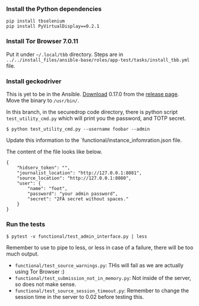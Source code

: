 ### Install the Python dependencies


```
pip install tbselenium
pip install PyVirtualDisplay==0.2.1
```

### Install Tor Browser 7.0.11

Put it under `~/.local/tbb` directory.
Steps are in `../../install_files/ansible-base/roles/app-test/tasks/install_tbb.yml` file.

### Install geckodriver

This is yet to be in the Ansible.
[Download](https://github.com/mozilla/geckodriver/releases/download/v0.17.0/geckodriver-v0.17.0-linux64.tar.gz) 0.17.0 from
the [release page](https://github.com/mozilla/geckodriver/releases/tag/v0.17.0). Move the binary to `/usr/bin/`.


In this branch, in the securedrop code directory, there is python script `test_utility_cmd.py` which will print you the password, and
TOTP secret.

```
$ python test_utility_cmd.py --username foobar --admin
```

Update this information to the `functional/instance_infomration.json file.

The content of the file looks like below.

```
{
    "hidserv_token": "",
    "journalist_location": "http://127.0.0.1:8081",
    "source_location": "http://127.0.0.1:8080",
    "user": {
        "name": "foot",
        "password": "your admin password",
        "secret": "2FA secret without spaces."
    }
}
```

### Run the tests

```
$ pytest -v functional/test_admin_interface.py | less
```

Remember to use to pipe to less, or less in case of a failure, there will be too much output.

- `functional/test_source_warnings.py`: THis will fail as we are actually using Tor Browser :)
- `functional/test_submission_not_in_memory.py`: Not inside of the server, so does not make sense.
- `functional/test_source_session_timeout.py`: Remember to change the session time in the server to 0.02 before testing this.
